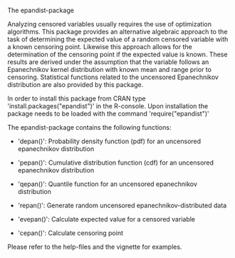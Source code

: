The epandist-package

Analyzing censored variables usually requires the use of optimization algorithms. This package provides an alternative algebraic approach to the task of determining the expected value of a random censored variable with a known censoring point. Likewise this approach allows for the determination of the censoring point if the expected value is known. These results are derived under the assumption that the variable follows an Epanechnikov kernel distribution with known mean and range prior to censoring. Statistical functions related to the uncensored Epanechnikov distribution are also provided by this package.

In order to install this package from CRAN type 'install.packages("epandist")' in the R-console. Upon installation the package needs to be loaded with the command 'require("epandist")'

The epandist-package contains the following functions:

-   'depan()': Probability density function (pdf) for an uncensored epanechnikov distribution

-   'pepan()': Cumulative distribution function (cdf) for an uncensored epanechnikov distribution

-   'qepan()': Quantile function for an uncensored epanechnikov distribution

-   'repan()': Generate random uncensored epanechnikov-distributed data

-   'evepan()': Calculate expected value for a censored variable

-   'cepan()': Calculate censoring point

Please refer to the help-files and the vignette for examples.
